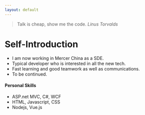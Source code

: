 ```yaml
---
layout: default
---
```




>Talk is cheap, show me the code.
>                                _Linus Torvalds_




# [](#header-1)Self-Introduction

* I am now working in Mercer China as a SDE.
* Typical developer who is interested in all the new tech.
* Fast learning and good teamwork as well as communications.
* To be continued.


#### Personal Skills

*   ASP.net MVC, C#, WCF
*   HTML, Javascript, CSS
*   Nodejs, Vue.js
